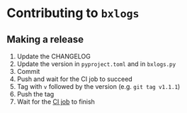 # Contributing to `bxlogs`

## Making a release

1. Update the CHANGELOG
2. Update the version in `pyproject.toml` and in `bxlogs.py`
3. Commit
4. Push and wait for the CI job to succeed
5. Tag with `v` followed by the version (e.g. `git tag v1.1.1`)
6. Push the tag
7. Wait for the [CI job][ci] to finish

[ci]: https://github.com/Bixoto/bxlogs/actions/workflows/publish.yml
